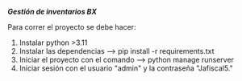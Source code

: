 ***Gestión de inventarios BX***

Para correr el proyecto se debe hacer:

1. Instalar python >3.11
2. Instalar las dependencias --> pip install -r requirements.txt
3. Iniciar el proyecto con el comando --> python manage runserver
4. Iniciar sesión con el usuario "admin" y la contraseña "Jafiscal5."
